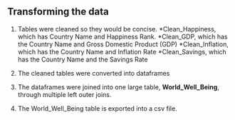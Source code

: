 ## Transforming the data


1) Tables were cleaned so they would be concise.
    *Clean_Happiness, which has Country Name and Happiness Rank.
    *Clean_GDP, which has the Country Name and Gross Domestic Product (GDP)
    *Clean_Inflation, which has the Country Name and Inflation Rate
    *Clean_Savings, which has the Country Name and the Savings Rate

2) The cleaned tables were converted into dataframes

3) The dataframes were joined into one large table, **World_Well_Being**, through multiple left outer joins.
    
4) The World_Well_Being table is exported into a csv file.
